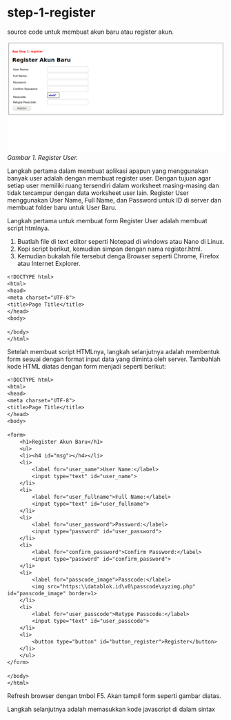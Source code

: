 # step-1-register
source code untuk membuat akun baru atau register akun.

![Register-User](https://github.com/rangkaidata/step-1-register/blob/master/register.png)
*Gambar 1. Register User.*

Langkah pertama dalam membuat aplikasi apapun yang menggunakan banyak user adalah dengan membuat register user. Dengan tujuan agar setiap user memiliki ruang tersendiri dalam worksheet masing-masing dan tidak tercampur dengan data worksheet user lain. Register User menggunakan User Name, Full Name, dan Password untuk ID di server dan membuat folder baru untuk User Baru. 

Langkah pertama untuk membuat form Register User adalah membuat script htmlnya.
1. Buatlah file di text editor seperti Notepad di windows atau Nano di Linux.
2. Kopi script berikut, kemudian simpan dengan nama register.html.
3. Kemudian bukalah file tersebut denga Browser seperti Chrome, Firefox atau Internet Explorer.

```
<!DOCTYPE html>
<html>
<head>
<meta charset="UTF-8">
<title>Page Title</title>
</head>
<body>

</body>
</html> 
```
Setelah membuat script HTMLnya, langkah selanjutnya adalah membentuk form sesuai dengan format input data yang diminta oleh server. Tambahlah kode HTML diatas dengan form menjadi seperti berikut:

```
<!DOCTYPE html>
<html>
<head>
<meta charset="UTF-8">
<title>Page Title</title>
</head>
<body>

<form>
	<h1>Register Akun Baru</h1>
	<ul>
	<li><h4 id="msg"></h4></li>
	<li>
		<label for="user_name">User Name:</label>
		<input type="text" id="user_name">
	</li>
	<li>
		<label for="user_fullname">Full Name:</label>
		<input type="text" id="user_fullname">
	</li>
	<li>
		<label for="user_password">Password:</label>
		<input type="password" id="user_password">
	</li>
	<li>
		<label for="confirm_password">Confirm Password:</label>
		<input type="password" id="confirm_password">
	</li>
	<li>
		<label for="passcode_image">Passcode:</label>
		<img src="https:\\datablok.id\v0\passcode\xyzimg.php" id="passcode_image" border=1>
	</li>
	<li>	
		<label for="user_passcode">Retype Passcode:</label>
		<input type="text" id="user_passcode">
	</li>
	<li>
		<button type="button" id="button_register">Register</button>
	</li>
	</ul>
</form>

</body>
</html> 
```
Refresh browser dengan tmbol F5. Akan tampil form seperti gambar diatas.

Langkah selanjutnya adalah memasukkan kode javascript di dalam sintax <script></script>
